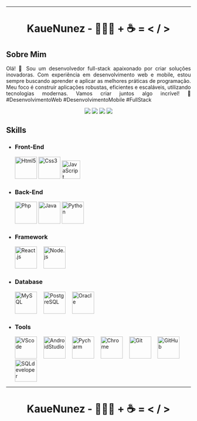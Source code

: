<hr>
<div align="center"><h1 style="text-align:center;">KaueNunez - 👨🏻‍💻 + ☕ = < / ></h1></div>

## Sobre Mim
<p style="text-align:justify;">
    Olá! 👋 Sou um desenvolvedor full-stack apaixonado por criar soluções inovadoras. Com experiência em desenvolvimento web e mobile, estou sempre buscando aprender e aplicar as melhores práticas de programação. Meu foco é construir aplicações robustas, eficientes e escaláveis, utilizando tecnologias modernas. Vamos criar juntos algo incrível! 🚀#DesenvolvimentoWeb #DesenvolvimentoMobile #FullStack
</p>
<div align="center">
<a href="https://instagram.com/eukauenz/" target="_blank"><img loading="lazy" src="https://img.shields.io/badge/-Instagram-%23E4405F?style=for-the-badge&logo=instagram&logoColor=white" target="_blank"></a>
<a href = "mailto:kaue.nunez.dev@gmail.com"><img loading="lazy" src="https://img.shields.io/badge/Gmail-D14836?style=for-the-badge&logo=gmail&logoColor=white" target="_blank"></a>
<a href="https://www.linkedin.com/in/kauê-nunes-web-mobile/" target="_blank"><img loading="lazy" src="https://img.shields.io/badge/-LinkedIn-%230077B5?style=for-the-badge&logo=linkedin&logoColor=white" target="_blank"></a> 
<a href="https://kauenunez.github.io/" target="_blank"><img loading="lazy" src="https://img.shields.io/badge/GitHub-100000?style=for-the-badge&logo=github&logoColor=white" target="_blank"></a> 
</div>

## Skills

* <h3>Front-End</h3>
    <div>
    <img title="Html5" src="https://cdn.jsdelivr.net/gh/devicons/devicon@latest/icons/html5/html5-original-wordmark.svg" width="60px"/> 
    <img title="Css3" src="https://cdn.jsdelivr.net/gh/devicons/devicon@latest/icons/css3/css3-original-wordmark.svg" width="60px"/>
    <img title="JavaScript" src="https://cdn.jsdelivr.net/gh/devicons/devicon@latest/icons/javascript/javascript-original.svg" width="50px"/>
    </div>
* <h3>Back-End</h3>
    <div>
    <img title="Php" src="https://cdn.jsdelivr.net/gh/devicons/devicon@latest/icons/php/php-original.svg" width="60px" />
    <img title="Java" src="https://cdn.jsdelivr.net/gh/devicons/devicon@latest/icons/java/java-original-wordmark.svg" width="60px" />
    <img title="Python" src="https://cdn.jsdelivr.net/gh/devicons/devicon@latest/icons/python/python-original-wordmark.svg" width="60px"/>
          
    </div>
* <h3>Framework</h3>
    <div>
    <img title="React.js" src="https://cdn.jsdelivr.net/gh/devicons/devicon@latest/icons/react/react-original-wordmark.svg" width="60px"/>&emsp;
    <img title="Node.js" src="https://cdn.jsdelivr.net/gh/devicons/devicon@latest/icons/nodejs/nodejs-original-wordmark.svg" width="60px"/>
          
          
    </div>
* <h3>Database</h3>
    <div>
    <img title="MySQL" src="https://cdn.jsdelivr.net/gh/devicons/devicon@latest/icons/mysql/mysql-original-wordmark.svg" width="60px"/>&emsp;
    <img title="PostgreSQL" src="https://cdn.jsdelivr.net/gh/devicons/devicon@latest/icons/postgresql/postgresql-original-wordmark.svg" width="60px" />&emsp;
    <img title="Oracle" src="https://cdn.jsdelivr.net/gh/devicons/devicon@latest/icons/oracle/oracle-original.svg" width="60px"/>
          
             
    </div>
* <h3>Tools</h3>
    <div>
    <img title="VScode" src="https://cdn.jsdelivr.net/gh/devicons/devicon@latest/icons/vscode/vscode-original-wordmark.svg" width="60px"/>&emsp;
    <img title="AndroidStudio" src="https://cdn.jsdelivr.net/gh/devicons/devicon@latest/icons/androidstudio/androidstudio-original.svg" width="60px"/>&emsp;   
    <img title="Pycharm" src="https://cdn.jsdelivr.net/gh/devicons/devicon@latest/icons/pycharm/pycharm-original.svg" width="60px"/>&emsp;
    <img title="Chrome" src="https://cdn.jsdelivr.net/gh/devicons/devicon@latest/icons/chrome/chrome-original.svg" width="60px" />&emsp;
    <img title="Git" src="https://cdn.jsdelivr.net/gh/devicons/devicon@latest/icons/git/git-original-wordmark.svg" width="60px"/>&emsp;
    <img title="GitHub" src="https://cdn.jsdelivr.net/gh/devicons/devicon@latest/icons/github/github-original-wordmark.svg" width="60px"/>&emsp;
    <img title="SQLdeveloper" src="https://cdn.jsdelivr.net/gh/devicons/devicon@latest/icons/sqldeveloper/sqldeveloper-original.svg" width="60px"/>
    </div>
<hr>
<div align="center"><h1 style="text-align:center;">KaueNunez - 👨🏻‍💻 + ☕ = < / ></h1></div>
